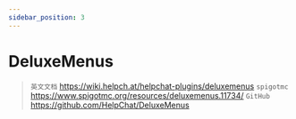 ```yaml
---
sidebar_position: 3
---
```


# DeluxeMenus

> `英文文档` https://wiki.helpch.at/helpchat-plugins/deluxemenus
> `spigotmc` https://www.spigotmc.org/resources/deluxemenus.11734/
> `GitHub` https://github.com/HelpChat/DeluxeMenus